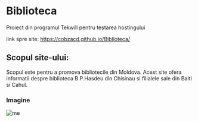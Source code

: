 # Biblioteca
Proiect din programul Tekwill pentru testarea hostingului

link spre site:  https://cobzacd.github.io/Biblioteca/

## Scopul site-ului:

Scopul este pentru a promova bibliotecile din Moldova.
Acest site ofera informatii despre biblioteca B.P.Hasdeu din Chisinau si filialele sale din Balti si Cahul.

### Imagine

![me](https://user-images.githubusercontent.com/75493180/103023047-d7ccec00-4555-11eb-9eb0-4b0bffe6efe4.jpg)
